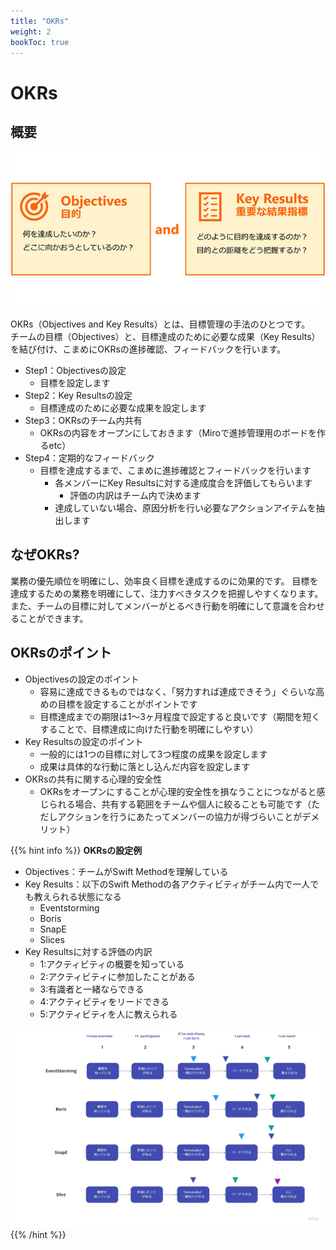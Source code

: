 ```yaml
---
title: "OKRs"
weight: 2
bookToc: true
---
```


# OKRs

## 概要

![OKR](Okr.jpg)

OKRs（Objectives and Key Results）とは、目標管理の手法のひとつです。  
チームの目標（Objectives）と、目標達成のために必要な成果（Key Results）を結び付け、こまめにOKRsの進捗確認、フィードバックを行います。

- Step1：Objectivesの設定
  - 目標を設定します
- Step2：Key Resultsの設定
  - 目標達成のために必要な成果を設定します
- Step3：OKRsのチーム内共有
  - OKRsの内容をオープンにしておきます（Miroで進捗管理用のボードを作るetc）
- Step4：定期的なフィードバック
  - 目標を達成するまで、こまめに進捗確認とフィードバックを行います
    - 各メンバーにKey Resultsに対する達成度合を評価してもらいます
      - 評価の内訳はチーム内で決めます
    - 達成していない場合、原因分析を行い必要なアクションアイテムを抽出します

## なぜOKRs?
業務の優先順位を明確にし、効率良く目標を達成するのに効果的です。
目標を達成するための業務を明確にして、注力すべきタスクを把握しやすくなります。
また、チームの目標に対してメンバーがとるべき行動を明確にして意識を合わせることができます。

## OKRsのポイント
- Objectivesの設定のポイント
  - 容易に達成できるものではなく、「努力すれば達成できそう」ぐらいな高めの目標を設定することがポイントです
  - 目標達成までの期限は1～3ヶ月程度で設定すると良いです（期間を短くすることで、目標達成に向けた行動を明確にしやすい）
- Key Resultsの設定のポイント
  - 一般的には1つの目標に対して3つ程度の成果を設定します
  - 成果は具体的な行動に落とし込んだ内容を設定します
- OKRsの共有に関する心理的安全性
  - OKRsをオープンにすることが心理的安全性を損なうことにつながると感じられる場合、共有する範囲をチームや個人に絞ることも可能です（ただしアクションを行うにあたってメンバーの協力が得づらいことがデメリット）

{{% hint info %}}
**OKRsの設定例**
- Objectives：チームがSwift Methodを理解している
- Key Results：以下のSwift Methodの各アクティビティがチーム内で一人でも教えられる状態になる
  - Eventstorming
  - Boris
  - SnapE
  - Slices
- Key Resultsに対する評価の内訳
  - 1:アクティビティの概要を知っている
  - 2:アクティビティに参加したことがある
  - 3:有識者と一緒ならできる
  - 4:アクティビティをリードできる
  - 5:アクティビティを人に教えられる

![OKRSample](OkrSample.jpg)
{{% /hint %}}
